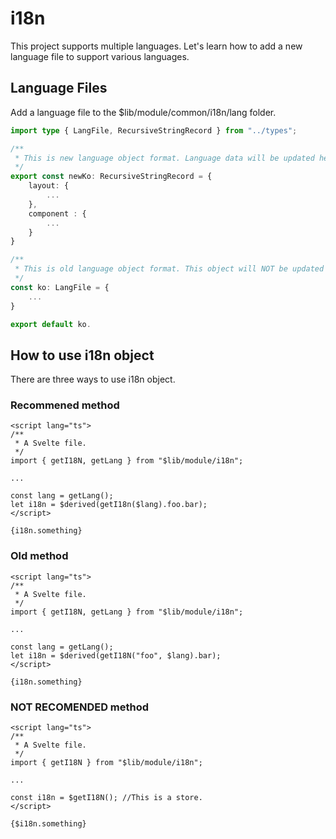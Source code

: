 # i18n

This project supports multiple languages. Let's learn how to add a new language file to support various languages.

## Language Files

Add a language file to the $lib/module/common/i18n/lang folder. 

```ts
import type { LangFile, RecursiveStringRecord } from "../types";

/**
 * This is new language object format. Language data will be updated here.
 */
export const newKo: RecursiveStringRecord = {
    layout: {
        ...
    },
    component : {
        ...
    }
}

/**
 * This is old language object format. This object will NOT be updated ever.
 */ 
const ko: LangFile = {
    ...
}

export default ko.
```

## How to use i18n object

There are three ways to use i18n object.

### Recommened method

```svelte
<script lang="ts">
/**
 * A Svelte file.
 */
import { getI18N, getLang } from "$lib/module/i18n";

...

const lang = getLang();
let i18n = $derived(getI18n($lang).foo.bar);
</script>

{i18n.something}
```

### Old method

```svelte
<script lang="ts">
/**
 * A Svelte file.
 */
import { getI18N, getLang } from "$lib/module/i18n";

...

const lang = getLang();
let i18n = $derived(getI18N("foo", $lang).bar);
</script>

{i18n.something}
```

### NOT RECOMENDED method

```svelte
<script lang="ts">
/**
 * A Svelte file.
 */
import { getI18N } from "$lib/module/i18n";

...

const i18n = $getI18N(); //This is a store.
</script>

{$i18n.something}
```